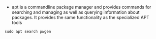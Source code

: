 - apt is a commandline package manager and provides commands for
searching and managing as well as querying information about packages.
It provides the same functionality as the specialized APT tools

`sudo apt search pwgen`
